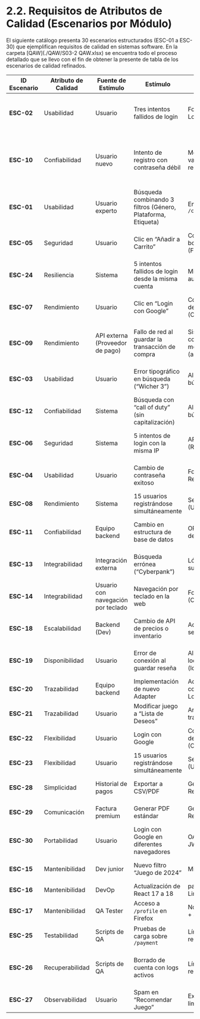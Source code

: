 # 2.2. Requisitos de Atributos de Calidad (Escenarios por Módulo)

El siguiente catálogo presenta 30 escenarios estructurados (ESC-01 a ESC-30) que ejemplifican requisitos de calidad en sistemas software.  En la carpeta [QAW](./QAW/S03-2 QAW.xlsx) se encuentra todo el proceso detallado que se llevo con el fin de obtener la presente de tabla de los escenarios de calidad refinados.

| ID Escenario | Atributo de Calidad | Fuente de Estímulo | Estímulo | Artefacto | Entorno | Respuesta Esperada | Métrica (Respuesta) |
|---------------|--------------------|--------------------|-----------|------------|----------|---------------------|----------------------|
| **ESC-02** | Usabilidad | Usuario | Tres intentos fallidos de login | Formulario de Login | Producción | Mensaje de error claro en color rojo bajo el campo de la contraseña | 95% de usuarios |
| **ESC-10** | Confiabilidad | Usuario nuevo | Intento de registro con contraseña débil | Mecanismo de validación de registro | Producción | Notificación: “Contraseña insegura. Usa al menos 10 caracteres y un carácter especial.” | 95% de usuarios |
| **ESC-01** | Usabilidad | Usuario experto | Búsqueda combinando 3 filtros (Género, Plataforma, Etiqueta) | Endpoint API `/catalog/search` | Producción | Resultados paginados en menos de 3 segundos | 99% de precisión |
| **ESC-05** | Seguridad | Usuario | Clic en “Añadir a Carrito” | Componente de botón (Frontend) | Producción | Cambio de texto en el botón a “Añadido” | Feedback visible en menos de 1 segundo |
| **ESC-24** | Resiliencia | Sistema | 5 intentos fallidos de login desde la misma cuenta | Middleware de autenticación | Producción | Bloqueo temporal de la cuenta por 10 minutos | 100% de intentos |
| **ESC-07** | Rendimiento | Usuario | Clic en “Login con Google” | Componentes de terceros (OAuth) | Producción | Token JWT generado e inicio de sesión en 1 segundo | 100% de logins |
| **ESC-09** | Rendimiento | API externa (Proveedor de pago) | Fallo de red al guardar la transacción de compra | Sistema de colas de mensajes (asíncrono) | Producción | Reintentos automáticos de guardado por 3 veces en 5 minutos | Notificación al usuario: “Sincronizado” |
| **ESC-03** | Usabilidad | Usuario | Error tipográfico en búsqueda (“Wicher 3”) | Algoritmo de búsqueda | Producción | Sugerencia: “¿Quisiste decir: ‘The Witcher 3’?” | 90% de correcciones |
| **ESC-12** | Confiabilidad | Sistema | Búsqueda con “call of duty” (sin capitalización) | Algoritmo de búsqueda | Producción | Sugerencia: “¿Quisiste decir: ‘Call of Duty’?” | 90% de correcciones |
| **ESC-06** | Seguridad | Sistema | 5 intentos de login con la misma IP | API Gateway (Rate Limiter) | Producción | Bloqueo temporal de la IP por 10 minutos | 100% de intentos |
| **ESC-04** | Usabilidad | Usuario | Cambio de contraseña exitoso | Formulario de Recuperación | Producción | Mensaje de confirmación a pantalla completa | 97% de usuarios |
| **ESC-08** | Rendimiento | Sistema | 15 usuarios registrándose simultáneamente | Servidor Node.js (Usuarios) | Producción | Tiempo de respuesta < 5 segundos | 95% de registros bajo carga |
| **ESC-11** | Confiabilidad | Equipo backend | Cambio en estructura de base de datos | ORM / Modelos de BD | Desarrollo | Pruebas de integración sin fallos tras migración | 0 errores en pruebas |
| **ESC-13** | Integrabilidad | Integración externa | Búsqueda errónea (“Cyberpank”) | Lógica de sugerencia | Producción | Sugerencia: “¿Quisiste decir: ‘Cyberpunk 2077’?” | 90% de correcciones |
| **ESC-14** | Integrabilidad | Usuario con navegación por teclado | Navegación por teclado en la web | Focus visible (CSS/JS) | Producción | Focus visible y claro en todos los elementos interactivos | 100% de WCAG 2.1 AA |
| **ESC-18** | Escalabilidad | Backend (Dev) | Cambio de API de precios o inventario | Adaptadores de servicio | Desarrollo | Actualización del adaptador sin cambios en frontend | 0 errores en pruebas |
| **ESC-19** | Disponibilidad | Usuario | Error de conexión al guardar reseña | Almacenamiento local (localStorage) | Producción | Notificación: “Borrador guardado localmente.” | 100% de casos |
| **ESC-20** | Trazabilidad | Equipo backend | Implementación de nuevo Adapter | Adaptadores con Triggers de Logs | Desarrollo | Registro de logs de uso en 4 horas | 100% de endpoints |
| **ESC-21** | Trazabilidad | Usuario | Modificar juego a “Lista de Deseos” | Animación de transición (CSS) | Producción | Transición suave y registro del evento | 100% de ramas |
| **ESC-22** | Flexibilidad | Usuario | Login con Google | Componentes de terceros (OAuth) | Producción | Token JWT generado < 1 segundo | 100% de logins |
| **ESC-23** | Flexibilidad | Usuario | 15 usuarios registrándose simultáneamente | Servidor Node.js (Usuarios) | Producción | Tiempo de respuesta < 5 segundos | 95% de registros |
| **ESC-28** | Simplicidad | Historial de pagos | Exportar a CSV/PDF | Generador de Reportes | Producción | Generación de PDF/A-1b con todos los datos | 100% de documentos |
| **ESC-29** | Comunicación | Factura premium | Generar PDF estándar | Generador de Reportes | Producción | Generación de PDF/A-1b con todos los datos | 100% de documentos |
| **ESC-30** | Portabilidad | Usuario | Login con Google en diferentes navegadores | OAuth 2.0 + JWT | Producción | Implementación con Passport.js | 100% de funcionalidad |
| **ESC-15** | Mantenibilidad | Dev junior | Nuevo filtro “Juego de 2024” | Migración de BD | Desarrollo | Despliegue sin interrupción del servicio | 100% de disponibilidad |
| **ESC-16** | Mantenibilidad | DevOp | Actualización de React 17 a 18 | package.json + Linters | Desarrollo | Build exitoso en CI/CD | 0 warnings |
| **ESC-17** | Mantenibilidad | QA Tester | Acceso a `/profile` en Firefox | Normalizar.css + Styling | Desarrollo | Estilos idénticos a Chrome | 100% de match visual |
| **ESC-25** | Testabilidad | Scripts de QA | Pruebas de carga sobre `/payment` | Límite de 3 requests/minuto | Producción | Respuesta 429 Too Many Requests | 100% de limitación |
| **ESC-26** | Recuperabilidad | Scripts de QA | Borrado de cuenta con logs activos | Límite de 3 requests/minuto | Producción | Registro completo en logs (timestamp, IP, tipo) | 100% de datos |
| **ESC-27** | Observabilidad | Usuario | Spam en “Recomendar Juego” | Express-rate-limit | Producción | Límite de 3 requests/minuto y log registrado | 100% de limitación |